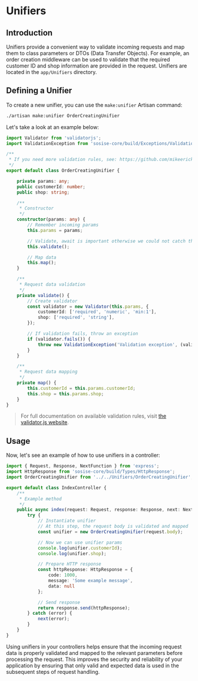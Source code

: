 # Unifiers

## Introduction
Unifiers provide a convenient way to validate incoming requests and map them to class parameters or DTOs (Data Transfer Objects). For example, an order creation middleware can be used to validate that the required customer ID and shop information are provided in the request. Unifiers are located in the `app/Unifiers` directory.

## Defining a Unifier
To create a new unifier, you can use the `make:unifier` Artisan command:

```sh
./artisan make:unifier OrderCreatingUnifier
```

Let's take a look at an example below:

```typescript
import Validator from 'validatorjs';
import ValidationException from 'sosise-core/build/Exceptions/Validation/ValidationException';

/**
 * If you need more validation rules, see: https://github.com/mikeerickson/validatorjs
 */
export default class OrderCreatingUnifier {

    private params: any;
    public customerId: number;
    public shop: string;

    /**
     * Constructor
     */
    constructor(params: any) {
        // Remember incoming params
        this.params = params;

        // Validate, await is important otherwise we could not catch the exception
        this.validate();

        // Map data
        this.map();
    }

    /**
     * Request data validation
     */
    private validate() {
        // Create validator
        const validator = new Validator(this.params, {
            customerId: ['required', 'numeric', 'min:1'],
            shop: ['required', 'string'],
        });

        // If validation fails, throw an exception
        if (validator.fails()) {
            throw new ValidationException('Validation exception', (validator.errors.all() as any));
        }
    }

    /**
     * Request data mapping
     */
    private map() {
        this.customerId = this.params.customerId;
        this.shop = this.params.shop;
    }
}
```

> For full documentation on available validation rules, visit [the validator.js website](https://github.com/mikeerickson/validatorjs).

## Usage
Now, let's see an example of how to use unifiers in a controller:

```typescript
import { Request, Response, NextFunction } from 'express';
import HttpResponse from 'sosise-core/build/Types/HttpResponse';
import OrderCreatingUnifier from '../../Unifiers/OrderCreatingUnifier';

export default class IndexController {
    /**
     * Example method
     */
    public async index(request: Request, response: Response, next: NextFunction) {
        try {
            // Instantiate unifier
            // At this step, the request body is validated and mapped
            const unifier = new OrderCreatingUnifier(request.body);

            // Now we can use unifier params
            console.log(unifier.customerId);
            console.log(unifier.shop);

            // Prepare HTTP response
            const httpResponse: HttpResponse = {
                code: 1000,
                message: 'Some example message',
                data: null
            };

            // Send response
            return response.send(httpResponse);
        } catch (error) {
            next(error);
        }
    }
}
```

Using unifiers in your controllers helps ensure that the incoming request data is properly validated and mapped to the relevant parameters before processing the request. This improves the security and reliability of your application by ensuring that only valid and expected data is used in the subsequent steps of request handling.